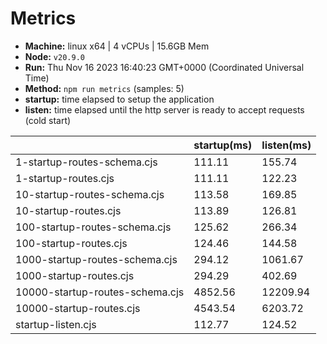 # Metrics
* __Machine:__ linux x64 | 4 vCPUs | 15.6GB Mem
* __Node:__ `v20.9.0`
* __Run:__ Thu Nov 16 2023 16:40:23 GMT+0000 (Coordinated Universal Time)
* __Method:__ `npm run metrics` (samples: 5)
* __startup:__ time elapsed to setup the application
* __listen:__ time elapsed until the http server is ready to accept requests (cold start)

| | startup(ms) | listen(ms) |
|-| -       | -      |
| 1-startup-routes-schema.cjs | 111.11 | 155.74 |
| 1-startup-routes.cjs | 111.11 | 122.23 |
| 10-startup-routes-schema.cjs | 113.58 | 169.85 |
| 10-startup-routes.cjs | 113.89 | 126.81 |
| 100-startup-routes-schema.cjs | 125.62 | 266.34 |
| 100-startup-routes.cjs | 124.46 | 144.58 |
| 1000-startup-routes-schema.cjs | 294.12 | 1061.67 |
| 1000-startup-routes.cjs | 294.29 | 402.69 |
| 10000-startup-routes-schema.cjs | 4852.56 | 12209.94 |
| 10000-startup-routes.cjs | 4543.54 | 6203.72 |
| startup-listen.cjs | 112.77 | 124.52 |
